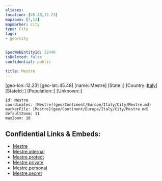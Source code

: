 ```yaml
---
aliases: 
location: [45.48,12.23]
mapzoom: [7,12] 
mapmarker: city 
type: City
tags:
- geo/City


SpocWebEntityId: 32440
isDeleted: false
confidential: public

title: Mestre
---
```

[geo-lon::12.23]
[geo-lat::45.48]
[name::Mestre]
[State::]
[Country::[Italy](geo/Continent/Europe/Italy.md)]
[StateId::]
[Population::]
[Unknown::]


```leaflet
id: Mestre
coordinates: [Mestre](geo/Continent/Europe/Italy/City/Mestre.md)
markerFile: [Mestre](geo/Continent/Europe/Italy/City/Mestre.md)
defaultZoom: 11 
maxZoom: 18
```


## Confidential Links & Embeds: 
- [Mestre](../../../../../../_public/geo/Continent/Europe/Italy/City/Mestre.md) 
- [Mestre.internal](../../../../../../_internal/geo/Continent/Europe/Italy/City/Mestre.internal.md) 
- [Mestre.protect](../../../../../../_protect/geo/Continent/Europe/Italy/City/Mestre.protect.md) 
- [Mestre.private](../../../../../../_private/geo/Continent/Europe/Italy/City/Mestre.private.md) 
- [Mestre.personal](../../../../../../_personal/geo/Continent/Europe/Italy/City/Mestre.personal.md) 
- [Mestre.secret](../../../../../../_secret/geo/Continent/Europe/Italy/City/Mestre.secret.md) 

